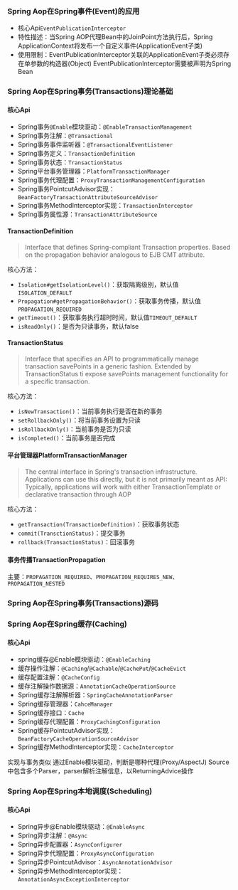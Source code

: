 ### Spring Aop在Spring事件(Event)的应用
- 核心Api`EventPublicationInterceptor`
- 特性描述：当Spring AOP代理Bean中的JoinPoint方法执行后，Spring ApplicationContext将发布一个自定义事件(ApplicationEvent子类)
- 使用限制：EventPublicationInterceptor关联的ApplicationEvent子类必须存在单参数的构造器(Object)
          EventPublicationInterceptor需要被声明为Spring Bean


### Spring Aop在Spring事务(Transactions)理论基础
#### 核心Api
- Spring事务`@Enable`模块驱动：`@EnableTransactionManagement`
- Spring事务注解：`@Transactional`
- Spring事务事件监听器：`@TransactionalEventListener`
- Spring事务定义：`TransactionDefinition`
- Spring事务状态：`TransactionStatus`
- Spring平台事务管理器：`PlatformTransactionManager`
- Spring事务代理配置：`ProxyTransactionManagementConfiguration`
- Spring事务PointcutAdvisor实现：`BeanFactoryTransactionAttributeSourceAdvisor`
- Spring事务MethodInterceptor实现：`TransactionInterceptor`
- Spring事务属性源：`TransactionAttributeSource`

#### TransactionDefinition
> Interface that defines Spring-compliant Transaction properties. Based on the propagation behavior analogous to EJB 
> CMT attribute.

核心方法：
- `Isolation#getIsolationLevel()`：获取隔离级别，默认值`ISOLATION_DEFAULT`
- `Propagation#getPropagationBehavior()`：获取事务传播，默认值`PROPAGATION_REQUIRED`
- `getTimeout()`：获取事务执行超时时间，默认值`TIMEOUT_DEFAULT`
- `isReadOnly()`：是否为只读事务，默认false

#### TransactionStatus
> Interface that specifies an API to programmatically manage transaction savePoints in a generic fashion. 
> Extended by TransactionStatus ti expose savePoints management functionality for a specific transaction.

核心方法：
- `isNewTransaction()`：当前事务执行是否在新的事务
- `setRollbackOnly()`：将当前事务设置为只读
- `isRollbackOnly()`：当前事务是否为只读
- `isCompleted()`：当前事务是否完成

#### 平台管理器PlatformTransactionManager
> The central interface in Spring's transaction infrastructure. Applications can use this directly, but it is
> not primarily meant as API: Typically, applications will work with either TransactionTemplate or declarative
> transaction through AOP

核心方法：
- `getTransaction(TransactionDefinition)`：获取事务状态
- `commit(TransctionStatus)`：提交事务
- `rollback(TransactionStatus)`：回滚事务

#### 事务传播TransactionPropagation
主要：`PROPAGATION_REQUIRED`、`PROPAGATION_REQUIRES_NEW`、`PROPAGATION_NESTED`


### Spring Aop在Spring事务(Transactions)源码



### Spring Aop在Spring缓存(Caching)
#### 核心Api
- spring缓存@Enable模块驱动：`@EnableCaching`
- 缓存操作注解：`@Caching`/`@Cachable`/`@CachePut`/`@CacheEvict`
- 缓存配置注解：`@CacheConfig`
- 缓存注解操作数据源：`AnnotationCacheOperationSource`
- Spring缓存注解解析器：`SpringCacheAnnotationParser`
- Spring缓存管理器：`CahceManager`
- Spring缓存接口：`Cache`
- Spring缓存代理配置：`ProxyCachingConfiguration`
- Spring缓存PointcutAdvisor实现：`BeanFactoryCacheOperationSourceAdvisor`
- Spring缓存MethodInterceptor实现：`CacheInterceptor`

实现与事务类似
通过Enable模块驱动，判断是哪种代理(Proxy/AspectJ)
Source中包含多个Parser，parser解析注解信息，以ReturningAdvice操作

### Spring Aop在Spring本地调度(Scheduling)
#### 核心Api
- Spring异步@Enable模块驱动：`@EnableAsync`
- Spring异步注解：`@Async`
- Spring异步配置器：`AsyncConfigurer`
- Spring异步代理配置：`ProxyAsyncConfiguration`
- Spring异步PointcutAdvisor：`AsyncAnnotationAdvisor`
- Spring异步MethodInterceptor实现：`AnnotationAsyncExceptionInterceptor`